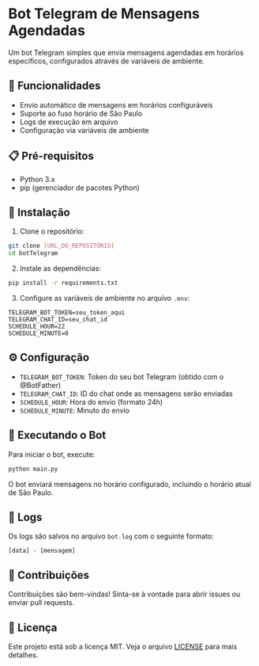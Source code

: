 # Bot Telegram de Mensagens Agendadas

Um bot Telegram simples que envia mensagens agendadas em horários específicos, configurados através de variáveis de ambiente.

## 🚀 Funcionalidades

- Envio automático de mensagens em horários configuráveis
- Suporte ao fuso horário de São Paulo
- Logs de execução em arquivo
- Configuração via variáveis de ambiente

## 📋 Pré-requisitos

- Python 3.x
- pip (gerenciador de pacotes Python)

## 🔧 Instalação

1. Clone o repositório:
```bash
git clone [URL_DO_REPOSITÓRIO]
cd botTelegram
```

2. Instale as dependências:
```bash
pip install -r requirements.txt
```

3. Configure as variáveis de ambiente no arquivo `.env`:
```env
TELEGRAM_BOT_TOKEN=seu_token_aqui
TELEGRAM_CHAT_ID=seu_chat_id
SCHEDULE_HOUR=22
SCHEDULE_MINUTE=0
```

## ⚙️ Configuração

- `TELEGRAM_BOT_TOKEN`: Token do seu bot Telegram (obtido com o @BotFather)
- `TELEGRAM_CHAT_ID`: ID do chat onde as mensagens serão enviadas
- `SCHEDULE_HOUR`: Hora do envio (formato 24h)
- `SCHEDULE_MINUTE`: Minuto do envio

## 🚀 Executando o Bot

Para iniciar o bot, execute:
```bash
python main.py
```

O bot enviará mensagens no horário configurado, incluindo o horário atual de São Paulo.

## 📝 Logs

Os logs são salvos no arquivo `bot.log` com o seguinte formato:
```
[data] - [mensagem]
```

## 🤝 Contribuições

Contribuições são bem-vindas! Sinta-se à vontade para abrir issues ou enviar pull requests.

## 📄 Licença

Este projeto está sob a licença MIT. Veja o arquivo [LICENSE](LICENSE) para mais detalhes. 